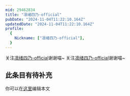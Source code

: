 ```yaml
---
mid: 29462834
title: "凛绪四乃-official"
pubDate: "2024-11-04T11:22:10.164Z"
updatedDate: "2024-11-04T11:22:10.164Z"
profile:
  {
    Nickname: ["凛绪四乃-official"],
  }
---
```


关注[凛绪四乃-official](https://space.bilibili.com/29462834)谢谢喵~ 关注[凛绪四乃-official](https://space.bilibili.com/29462834)谢谢喵~

## 此条目有待补充
你可以在[这里](https://github.com/Yuhanawa/VTuber.ICU-Content/edit/master/v/凛绪四乃-official/index.md)编辑本文
